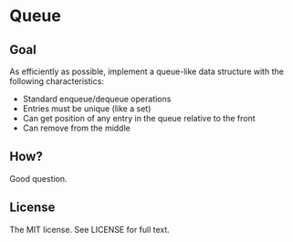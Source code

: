 # Queue

## Goal

As efficiently as possible, implement a queue-like data structure with the following characteristics:

- Standard enqueue/dequeue operations
- Entries must be unique (like a set)
- Can get position of any entry in the queue relative to the front
- Can remove from the middle

## How?

Good question.

## License

The MIT license. See LICENSE for full text.

